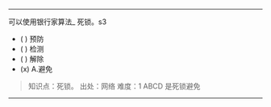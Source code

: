 ---
可以使用银行家算法_ 死锁。s3
- ( ) 预防
- ( ) 检测
- ( ) 解除
- (x) A.避免


> 知识点：死锁。
> 出处：网络
> 难度：1
> ABCD 是死锁避免

---